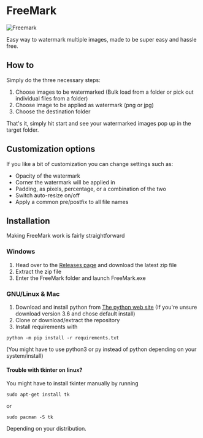 # FreeMark

![Freemark](https://github.com/nikolajlauridsen/FreeMark/blob/master/screenshot.PNG?raw=true)

Easy way to watermark multiple images, made to be super easy and hassle free.

## How to
Simply do the three necessary steps: 
1. Choose images to be watermarked (Bulk load from a folder or pick out individual files from a folder)
2. Choose image to be applied as watermark (png or jpg)
3. Choose the destination folder

That's it, simply hit start and see your watermarked images pop up in the target folder. 

## Customization options
If you like a bit of customization you can change settings such as: 
* Opacity of the watermark  
* Corner the watermark will be applied in
* Padding, as pixels, percentage, or a combination of the two
* Switch auto-resize on/off
* Apply a common pre/postfix to all file names

## Installation
Making FreeMark work is fairly straightforward

### Windows
1. Head over to the [Releases page](https://github.com/nikolajlauridsen/FreeMark/releases) 
and download the latest zip file
2. Extract the zip file
3. Enter the FreeMark folder and launch FreeMark.exe

### GNU/Linux & Mac
1. Download and install python from [The python web site](https://www.python.org/) (If you're unsure download version 3.6 and chose default install)
2. Clone or download/extract the repository
3. Install requirements with 
```
python -m pip install -r requirements.txt
```
(You might have to use python3 or py instead of python depending on your system/install)

#### Trouble with tkinter on linux?
You might have to install tkinter manually by running
```
sudo apt-get install tk
```
or 
```
sudo pacman -S tk
```
Depending on your distribution.
